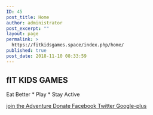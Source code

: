 ```yaml
---
ID: 45
post_title: Home
author: administrator
post_excerpt: ""
layout: page
permalink: >
  https://fitkidsgames.space/index.php/home/
published: true
post_date: 2018-11-10 08:33:59
---
```

<h2>fIT KIDS GAMES</h2>		
			<p>Eat Better * Play * Stay Active</p>		
			<a href=" https://fitkidsgames.space/index.php/login/" target="_blank" role="button">
						join the Adventure
					</a>
			<a href="#" role="button">
						Donate
					</a>
							<a href="" target="_blank">
					Facebook
				</a>
							<a href="" target="_blank">
					Twitter
				</a>
							<a href="" target="_blank">
					Google-plus
				</a>